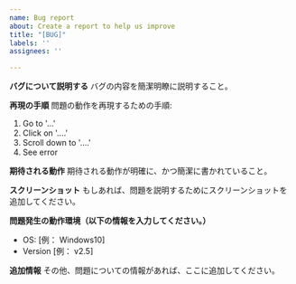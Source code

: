```yaml
---
name: Bug report
about: Create a report to help us improve
title: "[BUG]"
labels: ''
assignees: ''

---
```


**バグについて説明する**
バグの内容を簡潔明瞭に説明すること。

**再現の手順**
問題の動作を再現するための手順:
1. Go to '...'
2. Click on '....'
3. Scroll down to '....'
4. See error

**期待される動作**
期待される動作が明確に、かつ簡潔に書かれていること。

**スクリーンショット**
もしあれば、問題を説明するためにスクリーンショットを追加してください。

**問題発生の動作環境（以下の情報を入力してください。）**
 - OS: [例： Windows10]
 - Version [例： v2.5]

**追加情報**
その他、問題についての情報があれば、ここに追加してください。
